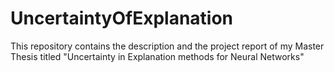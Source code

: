 # UncertaintyOfExplanation

This repository contains the description and the project report of my Master Thesis titled "Uncertainty in Explanation methods for
Neural Networks"
